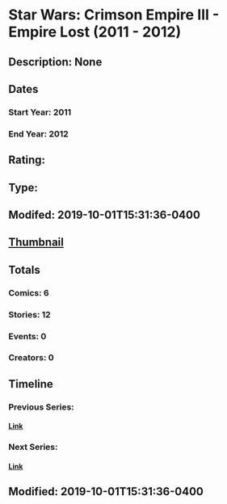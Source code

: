 # Star Wars: Crimson Empire III - Empire Lost (2011 - 2012)
## Description: None
## Dates
### Start Year: 2011
### End Year: 2012
## Rating: 
## Type: 
## Modifed: 2019-10-01T15:31:36-0400
## [Thumbnail](http://i.annihil.us/u/prod/marvel/i/mg/9/90/5d93714ef1ed2.jpg)
## Totals
### Comics: 6
### Stories: 12
### Events: 0
### Creators: 0
## Timeline
### Previous Series: 
#### [Link]()
### Next Series: 
#### [Link]()
## Modified: 2019-10-01T15:31:36-0400